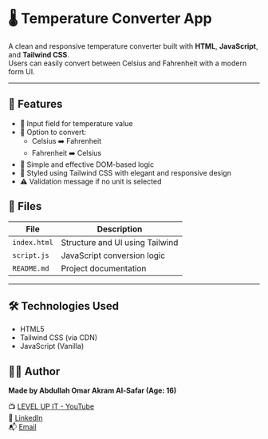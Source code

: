 # 🌡️ Temperature Converter App

A clean and responsive temperature converter built with **HTML**, **JavaScript**, and **Tailwind CSS**.  
Users can easily convert between Celsius and Fahrenheit with a modern form UI.

---

## 🧠 Features

- 🔢 Input field for temperature value
- 🔄 Option to convert:
  - Celsius ➡️ Fahrenheit
  - Fahrenheit ➡️ Celsius
- 🧪 Simple and effective DOM-based logic
- 🎨 Styled using Tailwind CSS with elegant and responsive design
- ⚠️ Validation message if no unit is selected
  
## 📂 Files

| File         | Description                      |
|--------------|----------------------------------|
| `index.html` | Structure and UI using Tailwind  |
| `script.js`  | JavaScript conversion logic      |
| `README.md`  | Project documentation            |

---

## 🛠️ Technologies Used

- HTML5
- Tailwind CSS (via CDN)
- JavaScript (Vanilla)

## 👨‍💻 Author

**Made by Abdullah Omar Akram Al-Safar (Age: 16)**

📺 [LEVEL UP IT - YouTube](https://www.youtube.com/@LEVEL_UP_IT)  
🔗 [LinkedIn](https://www.linkedin.com/in/abdullah-omar-2a552834b)  
📬 [Email](mailto:abodyalsafar2009@gmail.com)
